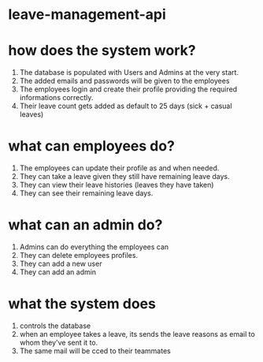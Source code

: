 # leave-management-api

# how does the system work?

1. The database is populated with Users and Admins at the very start.
2. The added emails and passwords will be given to the employees
3. The employees login and create their profile providing the required informations correctly.
4. Their leave count gets added as default to 25 days (sick + casual leaves)

# what can employees do?

1. The employees can update their profile as and when needed.
2. They can take a leave given they still have remaining leave days.
3. They can view their leave histories (leaves they have taken)
4. They can see their remaining leave days.

# what can an admin do?

1. Admins can do everything the employees can
2. They can delete employees profiles.
3. They can add a new user
4. They can add an admin

# what the system does

1. controls the database
2. when an employee takes a leave, its sends the leave reasons as email to whom they've sent it to.
3. The same mail will be cced to their teammates
